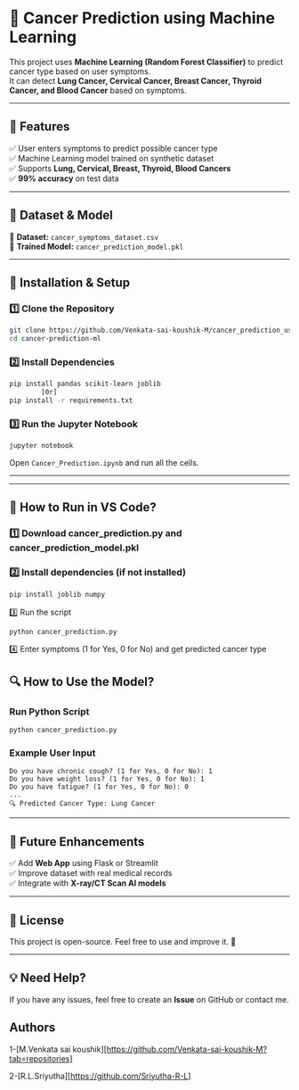 # 🏥 Cancer Prediction using Machine Learning

This project uses **Machine Learning (Random Forest Classifier)** to predict cancer type based on user symptoms.  
It can detect **Lung Cancer, Cervical Cancer, Breast Cancer, Thyroid Cancer, and Blood Cancer** based on symptoms.  

---

## 📌 Features
✅ User enters symptoms to predict possible cancer type  
✅ Machine Learning model trained on synthetic dataset  
✅ Supports **Lung, Cervical, Breast, Thyroid, Blood Cancers**  
✅ **99% accuracy** on test data  

---

## 📂 Dataset & Model
🔹 **Dataset:** `cancer_symptoms_dataset.csv`  
🔹 **Trained Model:** `cancer_prediction_model.pkl`  

---

## 🚀 Installation & Setup

### **1️⃣ Clone the Repository**
```bash
git clone https://github.com/Venkata-sai-koushik-M/cancer_prediction_using_ML.git
cd cancer-prediction-ml
```

### **2️⃣ Install Dependencies**
```bash
pip install pandas scikit-learn joblib
        [0r]
pip install -r requirements.txt

```

### **3️⃣ Run the Jupyter Notebook**
```bash
jupyter notebook
```
Open `Cancer_Prediction.ipynb` and run all the cells.

---
---
## 🚀 How to Run in VS Code?

### 1️⃣ Download cancer_prediction.py and cancer_prediction_model.pkl

### 2️⃣ Install dependencies (if not installed)
```sh
pip install joblib numpy
```
3️⃣ Run the script
```sh
python cancer_prediction.py
```
4️⃣ Enter symptoms (1 for Yes, 0 for No) and get predicted cancer type


## 🔍 How to Use the Model?

### **Run Python Script**
```bash
python cancer_prediction.py
```
### **Example User Input**
```
Do you have chronic cough? (1 for Yes, 0 for No): 1
Do you have weight loss? (1 for Yes, 0 for No): 1
Do you have fatigue? (1 for Yes, 0 for No): 0
...
🔍 Predicted Cancer Type: Lung Cancer
```

---

## 📌 Future Enhancements
✅ Add **Web App** using Flask or Streamlit  
✅ Improve dataset with real medical records  
✅ Integrate with **X-ray/CT Scan AI models**  

---

## 📜 License
This project is open-source. Feel free to use and improve it. 🚀  

---

## 💡 Need Help?
If you have any issues, feel free to create an **Issue** on GitHub or contact me. 

## Authors
1-[M.Venkata sai koushik][https://github.com/Venkata-sai-koushik-M?tab=repositories]

2-[R.L.Sriyutha][https://github.com/Sriyutha-R-L]
